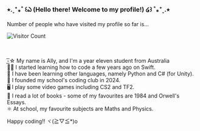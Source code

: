 ### ⭒.˳⁺⁎˚ ꒰ఎ (Hello there! Welcome to my profile!) ໒꒱ ˚⁎⁺˳.⭒ <br>


Number of people who have visited my profile so far is...<br>

![Visitor Count](https://profile-counter.glitch.me/{AllyOMara}/count.svg)<br><br><br>


-͟͟͞☆ My name is Ally, and I'm a year eleven student from Australia<br>
👩‍💻 I started learning how to code a few years ago on Swift.<br>
🪼 I have been learning other languages, namely Python and C# (for Unity).<br>
🏫 I founded my school's coding club in 2024.<br>
🖥️ I play some video games including CS2 and TF2.<br>
📜 I read a lot of books - some of my favourites are 1984 and Orwell's Essays.<br>
⚛️ At school, my favourite subjects are Maths and Physics.<br>

Happy coding!! ヾ(≧▽≦*)o<br>
